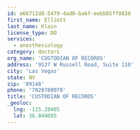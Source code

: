 ```yaml
---
id: e66712d8-5479-4ad0-ba6f-eebb05ff0838
first_name: Elliott
last_name: Klain
license_type: DO
services:
  - anesthesiology
category: doctors
org_name: 'CUSTODIAN OF RECORDS'
address: '9127 W Russell Road, Suite 110'
city: 'Las Vegas'
state: NV
zip: '89148'
phone: '7028780070'
title: 'CUSTODIAN OF RECORDS'
_geoloc:
  lng: -115.28485
  lat: 36.049095
---
```

